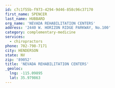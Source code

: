 ```yaml
---
id: c7c1f55b-f973-4294-9d46-858c96c37170
first_name: SPENCER
last_name: HUBBARD
org_name: 'NEVADA REHABILITATION CENTERS'
address: '2440 W. HORIZON RIDGE PARKWAY, No.100'
category: complementary-medicine
services:
  - chiropractors
phone: 702-798-7171
city: HENDERSON
state: NV
zip: '89052'
title: 'NEVADA REHABILITATION CENTERS'
_geoloc:
  lng: -115.09895
  lat: 35.979863
---
```

